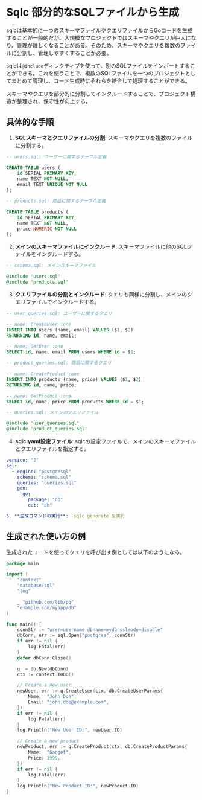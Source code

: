 # Sqlc 部分的なSQLファイルから生成

sqlcは基本的に一つのスキーマファイルやクエリファイルからGoコードを生成することが一般的だが、大規模なプロジェクトではスキーマやクエリが巨大になり、管理が難しくなることがある。そのため、スキーマやクエリを複数のファイルに分割し、管理しやすくすることが必要。

sqlcは`@include`ディレクティブを使って、別のSQLファイルをインポートすることができる。これを使うことで、複数のSQLファイルを一つのプロジェクトとしてまとめて管理し、コード生成時にそれらを結合して処理することができる。

スキーマやクエリを部分的に分割してインクルードすることで、プロジェクト構造が整理され、保守性が向上する。

## 具体的な手順

1. **SQLスキーマとクエリファイルの分割**: スキーマやクエリを複数のファイルに分割する。

```sql
-- users.sql: ユーザーに関するテーブル定義

CREATE TABLE users (
    id SERIAL PRIMARY KEY,
    name TEXT NOT NULL,
    email TEXT UNIQUE NOT NULL
);
```

```sql
-- products.sql: 商品に関するテーブル定義

CREATE TABLE products (
    id SERIAL PRIMARY KEY,
    name TEXT NOT NULL,
    price NUMERIC NOT NULL
);
```

2. **メインのスキーマファイルにインクルード**: スキーマファイルに他のSQLファイルをインクルードする。

```sql
-- schema.sql: メインスキーマファイル

@include 'users.sql'
@include 'products.sql'
```

3. **クエリファイルの分割とインクルード**: クエリも同様に分割し、メインのクエリファイルでインクルードする。

```sql
-- user_queries.sql: ユーザーに関するクエリ

-- name: CreateUser :one
INSERT INTO users (name, email) VALUES ($1, $2)
RETURNING id, name, email;

-- name: GetUser :one
SELECT id, name, email FROM users WHERE id = $1;
```

```sql
-- product_queries.sql: 商品に関するクエリ

-- name: CreateProduct :one
INSERT INTO products (name, price) VALUES ($1, $2)
RETURNING id, name, price;

-- name: GetProduct :one
SELECT id, name, price FROM products WHERE id = $1;
```

```sql
-- queries.sql: メインのクエリファイル

@include 'user_queries.sql'
@include 'product_queries.sql'
```

4. **sqlc.yaml設定ファイル**: sqlcの設定ファイルで、メインのスキーマファイルとクエリファイルを指定する。

```yaml
version: "2"
sql:
  - engine: "postgresql"
    schema: "schema.sql"
    queries: "queries.sql"
    gen:
      go: 
        package: "db"
        out: "db"

5. **生成コマンドの実行**: `sqlc generate`を実行
```

## 生成された使い方の例

生成されたコードを使ってクエリを呼び出す例としては以下のようになる。

```go
package main

import (
    "context"
    "database/sql"
    "log"

    _ "github.com/lib/pq"
    "example.com/myapp/db"
)

func main() {
    connStr := "user=username dbname=mydb sslmode=disable"
    dbConn, err := sql.Open("postgres", connStr)
    if err != nil {
        log.Fatal(err)
    }
    defer dbConn.Close()

    q := db.New(dbConn)
    ctx := context.TODO()

    // Create a new user
    newUser, err := q.CreateUser(ctx, db.CreateUserParams{
        Name:  "John Doe",
        Email: "john.doe@example.com",
    })
    if err != nil {
        log.Fatal(err)
    }
    log.Println("New User ID:", newUser.ID)

    // Create a new product
    newProduct, err := q.CreateProduct(ctx, db.CreateProductParams{
        Name:  "Gadget",
        Price: 1999,
    })
    if err != nil {
        log.Fatal(err)
    }
    log.Println("New Product ID:", newProduct.ID)
}
```
